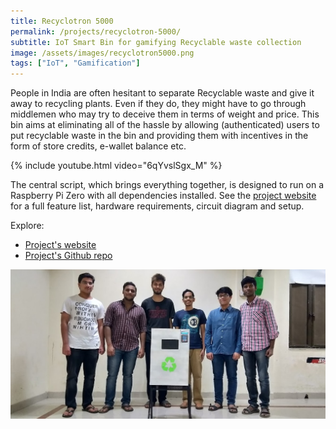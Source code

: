 ```yaml
---
title: Recyclotron 5000
permalink: /projects/recyclotron-5000/
subtitle: IoT Smart Bin for gamifying Recyclable waste collection
image: /assets/images/recyclotron5000.png
tags: ["IoT", "Gamification"]
---
```


People in India are often hesitant to separate Recyclable waste and give it away to recycling plants. Even if they do, they might have to go through middlemen who may try to deceive them in terms of weight and price. This bin aims at eliminating all of the hassle by allowing (authenticated) users to put recyclable waste in the bin and providing them with incentives in the form of store credits, e-wallet balance etc.

{% include youtube.html video="6qYvslSgx_M" %}

The central script, which brings everything together, is designed to run on a Raspberry Pi Zero with all dependencies installed. See the [project website][project-website] for a full feature list, hardware requirements, circuit diagram and setup.

Explore:
* [Project's website][project-website]
* [Project's Github repo][project-github-repo]

![Recyclotron 5000 team](https://raw.githubusercontent.com/DevPika/recyclotron-5000/master/images/team.jpg)

[project-website]: https://sites.google.com/view/ds302/team-a
[project-github-repo]: https://github.com/DevPika/recyclotron-5000
